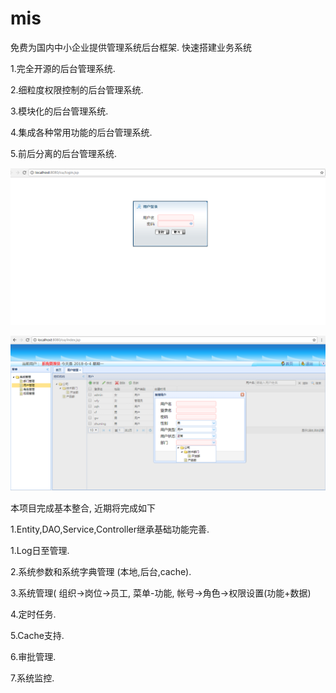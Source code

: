 # mis
免费为国内中小企业提供管理系统后台框架. 快速搭建业务系统

1.完全开源的后台管理系统. 

2.细粒度权限控制的后台管理系统. 

3.模块化的后台管理系统. 

4.集成各种常用功能的后台管理系统.

5.前后分离的后台管理系统.

![image](https://github.com/qinghua79/mis/blob/master/login.PNG)


![image](https://github.com/qinghua79/mis/blob/master/main.PNG)
         

本项目完成基本整合, 近期将完成如下

1.Entity,DAO,Service,Controller继承基础功能完善.

1.Log日至管理.

2.系统参数和系统字典管理 (本地,后台,cache).

3.系统管理( 组织->岗位->员工, 菜单-功能, 帐号->角色->权限设置(功能+数据)

4.定时任务.

5.Cache支持. 

6.审批管理.

7.系统监控.

 
